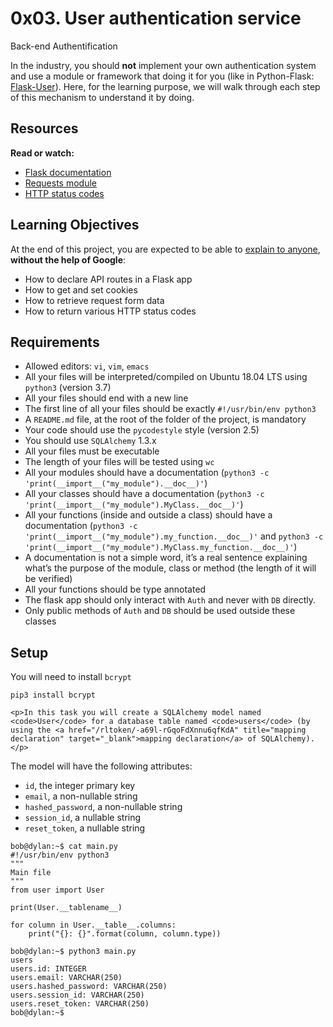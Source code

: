 <h1>0x03. User authentication service</h1>

Back-end Authentification<br>

<p>In the industry, you should <strong>not</strong> implement your own authentication system and use a module or framework that doing it for you (like in Python-Flask: <a href="/rltoken/9nVfotMI_1zpEzihMzBeTA" title="Flask-User" target="_blank">Flask-User</a>). Here, for the learning purpose, we will walk through each step of this mechanism to understand it by doing.</p>

<h2>Resources</h2>

<p><strong>Read or watch:</strong></p>

<ul>
<li><a href="/rltoken/lKExyvivrrW4eh0eI8UV6A" title="Flask documentation" target="_blank">Flask documentation</a></li>
<li><a href="/rltoken/py7LuuD1u2MUwcaf8wnDzQ" title="Requests module" target="_blank">Requests module</a></li>
<li><a href="/rltoken/cj-mc5ZHp_KyXn1yikHC0A" title="HTTP status codes" target="_blank">HTTP status codes</a></li>
</ul>

<h2>Learning Objectives</h2>

<p>At the end of this project, you are expected to be able to <a href="/rltoken/oAqmZmipBdjCcfI5QqyFXA" title="explain to anyone" target="_blank">explain to anyone</a>, <strong>without the help of Google</strong>:</p>

<ul>
<li>How to declare API routes in a Flask app</li>
<li>How to get and set cookies</li>
<li>How to retrieve request form data</li>
<li>How to return various HTTP status codes</li>
</ul>

<h2>Requirements</h2>

<ul>
<li>Allowed editors: <code>vi</code>, <code>vim</code>, <code>emacs</code></li>
<li>All your files will be interpreted/compiled on Ubuntu 18.04 LTS using <code>python3</code> (version 3.7)</li>
<li>All your files should end with a new line</li>
<li>The first line of all your files should be exactly <code>#!/usr/bin/env python3</code></li>
<li>A <code>README.md</code> file, at the root of the folder of the project, is mandatory</li>
<li>Your code should use the <code>pycodestyle</code> style (version 2.5)</li>
<li>You should use <code>SQLAlchemy</code> 1.3.x</li>
<li>All your files must be executable</li>
<li>The length of your files will be tested using <code>wc</code></li>
<li>All your modules should have a documentation (<code>python3 -c &#39;print(__import__(&quot;my_module&quot;).__doc__)&#39;</code>)</li>
<li>All your classes should have a documentation (<code>python3 -c &#39;print(__import__(&quot;my_module&quot;).MyClass.__doc__)&#39;</code>)</li>
<li>All your functions (inside and outside a class) should have a documentation (<code>python3 -c &#39;print(__import__(&quot;my_module&quot;).my_function.__doc__)&#39;</code> and <code>python3 -c &#39;print(__import__(&quot;my_module&quot;).MyClass.my_function.__doc__)&#39;</code>)</li>
<li>A documentation is not a simple word, it&rsquo;s a real sentence explaining what&rsquo;s the purpose of the module, class or method (the length of it will be verified)</li>
<li>All your functions should be type annotated</li>
<li>The flask app should only interact with <code>Auth</code> and never with <code>DB</code> directly.</li>
<li>Only public methods of <code>Auth</code> and <code>DB</code> should be used outside these classes</li>
</ul>

<h2>Setup</h2>

<p>You will need to install <code>bcrypt</code></p>

<pre><code>pip3 install bcrypt
</code></pre>

<!-- Task Body -->
    <p>In this task you will create a SQLAlchemy model named <code>User</code> for a database table named <code>users</code> (by using the <a href="/rltoken/-a69l-rGqoFdXnnu6qfKdA" title="mapping declaration" target="_blank">mapping declaration</a> of SQLAlchemy). </p>

<p>The model will have the following attributes:</p>

<ul>
<li><code>id</code>, the integer primary key</li>
<li><code>email</code>, a non-nullable string</li>
<li><code>hashed_password</code>, a non-nullable string</li>
<li><code>session_id</code>, a nullable string</li>
<li><code>reset_token</code>, a nullable string</li>
</ul>

<pre><code>bob@dylan:~$ cat main.py
#!/usr/bin/env python3
&quot;&quot;&quot;
Main file
&quot;&quot;&quot;
from user import User

print(User.__tablename__)

for column in User.__table__.columns:
    print(&quot;{}: {}&quot;.format(column, column.type))

bob@dylan:~$ python3 main.py
users
users.id: INTEGER
users.email: VARCHAR(250)
users.hashed_password: VARCHAR(250)
users.session_id: VARCHAR(250)
users.reset_token: VARCHAR(250)
bob@dylan:~$ 
</code></pre>